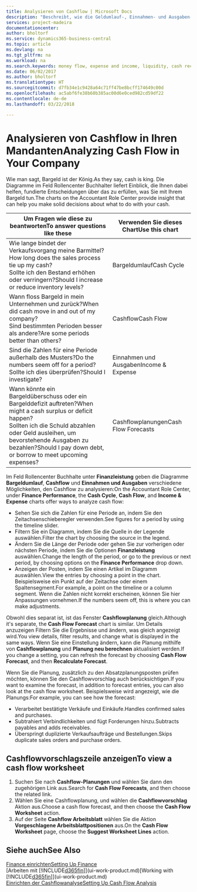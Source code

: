 ```yaml
---
title: Analysieren von Cashflow | Microsoft Docs
description: "Beschreibt, wie die Geldumlauf-, Einnahmen- und Ausgaben-, Cash Flow- und Cashflow-Prognosediagramme verwendet werden, um vergangene und künftige Bargeldbewegungen im Unternehmen zu analysieren."
services: project-madeira
documentationcenter: 
author: bholtorf
ms.service: dynamics365-business-central
ms.topic: article
ms.devlang: na
ms.tgt_pltfrm: na
ms.workload: na
ms.search.keywords: money flow, expense and income, liquidity, cash receipts minus cash payments, Cartera
ms.date: 06/02/2017
ms.author: bholtorf
ms.translationtype: HT
ms.sourcegitcommit: d7fb34e1c9428a64c71ff47be8bcff174649c00d
ms.openlocfilehash: ac5abf6fe38b60b385ac00d6e0ced982cd59df22
ms.contentlocale: de-de
ms.lasthandoff: 03/22/2018

---
```

# <a name="analyzing-cash-flow-in-your-company"></a><span data-ttu-id="6d5cf-103">Analysieren von Cashflow in Ihren Mandanten</span><span class="sxs-lookup"><span data-stu-id="6d5cf-103">Analyzing Cash Flow in Your Company</span></span>
<span data-ttu-id="6d5cf-104">Wie man sagt, Bargeld ist der König.</span><span class="sxs-lookup"><span data-stu-id="6d5cf-104">As they say, cash is king.</span></span> <span data-ttu-id="6d5cf-105">Die Diagramme im Feld Rollencenter Buchhalter liefert Einblick, die Ihnen dabei helfen, fundierte Entscheidungen über das zu erfüllen, was Sie mit Ihrem Bargeld tun.</span><span class="sxs-lookup"><span data-stu-id="6d5cf-105">The charts on the Accountant Role Center provide insight that can help you make solid decisions about what to do with your cash.</span></span>  

| <span data-ttu-id="6d5cf-106">Um Fragen wie diese zu beantworten</span><span class="sxs-lookup"><span data-stu-id="6d5cf-106">To answer questions like these</span></span> | <span data-ttu-id="6d5cf-107">Verwenden Sie dieses Chart</span><span class="sxs-lookup"><span data-stu-id="6d5cf-107">Use this chart</span></span> |
| --- | --- |
| <span data-ttu-id="6d5cf-108">Wie lange bindet der Verkaufsvorgang meine Barmittel?</span><span class="sxs-lookup"><span data-stu-id="6d5cf-108">How long does the sales process tie up my cash?</span></span></br> <span data-ttu-id="6d5cf-109">Sollte ich den Bestand erhöhen oder verringern?</span><span class="sxs-lookup"><span data-stu-id="6d5cf-109">Should I increase or reduce inventory levels?</span></span> |<span data-ttu-id="6d5cf-110">Bargeldumlauf</span><span class="sxs-lookup"><span data-stu-id="6d5cf-110">Cash Cycle</span></span> |
| <span data-ttu-id="6d5cf-111">Wann floss Bargeld in mein Unternehmen und zurück?</span><span class="sxs-lookup"><span data-stu-id="6d5cf-111">When did cash move in and out of my company?</span></span></br> <span data-ttu-id="6d5cf-112">Sind bestimmten Perioden besser als andere?</span><span class="sxs-lookup"><span data-stu-id="6d5cf-112">Are some periods better than others?</span></span> |<span data-ttu-id="6d5cf-113">Cashflow</span><span class="sxs-lookup"><span data-stu-id="6d5cf-113">Cash Flow</span></span> |
| <span data-ttu-id="6d5cf-114">Sind die Zahlen für eine Periode außerhalb des Musters?</span><span class="sxs-lookup"><span data-stu-id="6d5cf-114">Do the numbers seem off for a period?</span></span></br> <span data-ttu-id="6d5cf-115">Sollte ich dies überprüfen?</span><span class="sxs-lookup"><span data-stu-id="6d5cf-115">Should I investigate?</span></span> |<span data-ttu-id="6d5cf-116">Einnahmen und Ausgaben</span><span class="sxs-lookup"><span data-stu-id="6d5cf-116">Income & Expense</span></span> |
| <span data-ttu-id="6d5cf-117">Wann könnte ein Bargeldüberschuss oder ein Bargelddefizit auftreten?</span><span class="sxs-lookup"><span data-stu-id="6d5cf-117">When might a cash surplus or deficit happen?</span></span></br> <span data-ttu-id="6d5cf-118">Sollten ich die Schuld abzahlen oder Geld ausleihen, um bevorstehende Ausgaben zu bezahlen?</span><span class="sxs-lookup"><span data-stu-id="6d5cf-118">Should I pay down debt, or borrow to meet upcoming expenses?</span></span> |<span data-ttu-id="6d5cf-119">Cashflowplanungen</span><span class="sxs-lookup"><span data-stu-id="6d5cf-119">Cash Flow Forecasts</span></span> |

<span data-ttu-id="6d5cf-120">Im Feld Rollencenter Buchhalte unter **Finanzleistung** geben die Diagramme **Bargeldumlauf**, **Cashflow** und **Einnahmen und Ausgaben** verschiedene Möglichkeiten, den Cashflow zu analysieren:</span><span class="sxs-lookup"><span data-stu-id="6d5cf-120">On the Accountant Role Center, under **Finance Performance**, the **Cash Cycle**, **Cash Flow**, and **Income & Expense** charts offer ways to analyze cash flow:</span></span>  

* <span data-ttu-id="6d5cf-121">Sehen Sie sich die Zahlen für eine Periode an, indem Sie den Zeitachsenschieberegler verwenden.</span><span class="sxs-lookup"><span data-stu-id="6d5cf-121">See figures for a period by using the timeline slider.</span></span>  
* <span data-ttu-id="6d5cf-122">Filtern Sie ein Diagramm, indem Sie die Quelle in der Legende auswählen.</span><span class="sxs-lookup"><span data-stu-id="6d5cf-122">Filter the chart by choosing the source in the legend.</span></span>  
* <span data-ttu-id="6d5cf-123">Ändern Sie die Länge der Periode oder gehen Sie zur vorherigen oder nächsten Periode, indem Sie die Optionen **Finanzleistung** auswählen.</span><span class="sxs-lookup"><span data-stu-id="6d5cf-123">Change the length of the period, or go to the previous or next period, by choosing options on the **Finance Performance** drop down.</span></span>  
* <span data-ttu-id="6d5cf-124">Anzeigen der Posten, indem Sie einen Artikel im Diagramm auswählen.</span><span class="sxs-lookup"><span data-stu-id="6d5cf-124">View the entries by choosing a point in the chart.</span></span> <span data-ttu-id="6d5cf-125">Beispielsweise ein Punkt auf der Zeitachse oder einem Spaltensegment.</span><span class="sxs-lookup"><span data-stu-id="6d5cf-125">For example, a point on the timeline or a column segment.</span></span> <span data-ttu-id="6d5cf-126">Wenn die Zahlen nicht korrekt erscheinen, können Sie hier Anpassungen vornehmen.</span><span class="sxs-lookup"><span data-stu-id="6d5cf-126">If the numbers seem off, this is where you can make adjustments.</span></span>  

<span data-ttu-id="6d5cf-127">Obwohl dies separat ist, ist das Fenster **Cashflowplanung** gleich.</span><span class="sxs-lookup"><span data-stu-id="6d5cf-127">Although it's separate, the **Cash Flow Forecast** chart is similar.</span></span> <span data-ttu-id="6d5cf-128">Um Details anzuzeigen Filtern Sie die Ergebnisse und ändern, was gleich angezeigt wird.</span><span class="sxs-lookup"><span data-stu-id="6d5cf-128">You view details, filter results, and change what is displayed in the same ways.</span></span> <span data-ttu-id="6d5cf-129">Wenn Sie eine Einstellung ändern, kann die Planung mithilfe von **Cashflowplanung** und **Planung neu berechnen** aktualisiert werden.</span><span class="sxs-lookup"><span data-stu-id="6d5cf-129">If you change a setting, you can refresh the forecast by choosing **Cash Flow Forecast**, and then **Recalculate Forecast**.</span></span>

<span data-ttu-id="6d5cf-130">Wenn Sie die Planung, zusätzlich zu den Absatzplanungsposten prüfen möchten, können Sie den Cashflowvorschlag auch berücksichtigen.</span><span class="sxs-lookup"><span data-stu-id="6d5cf-130">If you want to examine the forecast, in addition to forecast entries, you can also look at the cash flow worksheet.</span></span> <span data-ttu-id="6d5cf-131">Beispielsweise wird angezeigt, wie die Planungs:</span><span class="sxs-lookup"><span data-stu-id="6d5cf-131">For example, you can see how the forecast:</span></span>

* <span data-ttu-id="6d5cf-132">Verarbeitet bestätigte Verkäufe und Einkäufe.</span><span class="sxs-lookup"><span data-stu-id="6d5cf-132">Handles confirmed sales and purchases.</span></span>  
* <span data-ttu-id="6d5cf-133">Subtrahiert Verbindlichkeiten und fügt Forderungen hinzu.</span><span class="sxs-lookup"><span data-stu-id="6d5cf-133">Subtracts payables and adds receivables.</span></span>  
* <span data-ttu-id="6d5cf-134">Überspringt duplizierte Verkaufsaufträge und Bestellungen.</span><span class="sxs-lookup"><span data-stu-id="6d5cf-134">Skips duplicate sales orders and purchase orders.</span></span>  

## <a name="to-view-a-cash-flow-worksheet"></a><span data-ttu-id="6d5cf-135">Cashflowvorschlagszeile anzeigen</span><span class="sxs-lookup"><span data-stu-id="6d5cf-135">To view a cash flow worksheet</span></span>
1. <span data-ttu-id="6d5cf-136">Suchen Sie nach **Cashflow-Planungen** und wählen Sie dann den zugehörigen Link aus.</span><span class="sxs-lookup"><span data-stu-id="6d5cf-136">Search for **Cash Flow Forecasts**, and then choose the related link.</span></span>  
2. <span data-ttu-id="6d5cf-137">Wählen Sie eine Cashflowplanung, und wählen die **Cashflowvorschlag** Aktion aus.</span><span class="sxs-lookup"><span data-stu-id="6d5cf-137">Choose a cash flow forecast, and then choose the **Cash Flow Worksheet** action.</span></span>  
3. <span data-ttu-id="6d5cf-138">Auf der Seite **Cashflow Arbeitsblatt** wählen Sie die Aktion **Vorgeschlagene Arbeitsblattpositionen** aus.</span><span class="sxs-lookup"><span data-stu-id="6d5cf-138">On the **Cash Flow Worksheet** page, choose the **Suggest Worksheet Lines** action.</span></span>  

## <a name="see-also"></a><span data-ttu-id="6d5cf-139">Siehe auch</span><span class="sxs-lookup"><span data-stu-id="6d5cf-139">See Also</span></span>
[<span data-ttu-id="6d5cf-140">Finance einrichten</span><span class="sxs-lookup"><span data-stu-id="6d5cf-140">Setting Up Finance</span></span>](finance-setup-finance.md)  
<span data-ttu-id="6d5cf-141">[Arbeiten mit [!INCLUDE[d365fin](includes/d365fin_md.md)]](ui-work-product.md)</span><span class="sxs-lookup"><span data-stu-id="6d5cf-141">[Working with [!INCLUDE[d365fin](includes/d365fin_md.md)]](ui-work-product.md)</span></span>  
[<span data-ttu-id="6d5cf-142">Einrichten der Cashflowanalyse</span><span class="sxs-lookup"><span data-stu-id="6d5cf-142">Setting Up Cash Flow Analysis</span></span>](finance-setup-cash-flow-analyses.md)  

